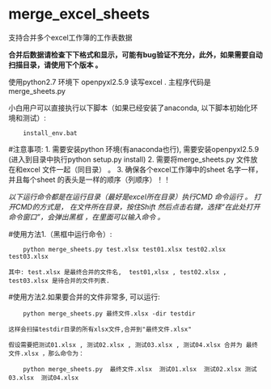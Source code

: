 # merge_excel_sheets
支持合并多个excel工作簿的工作表数据


**合并后数据请检查下下格式和显示，可能有bug验证不充分，此外，如果需要自动扫描目录，请使用下个版本 。**


使用python2.7 环境下 openpyxl2.5.9 读写excel . 主程序代码是merge_sheets.py

小白用户可以直接执行以下脚本（如果已经安装了anaconda, 以下脚本初始化环境和测试）:
```
	install_env.bat  
```


#注意事项:
	1. 需要安装python 环境(有anaconda也行), 需要安装openpyxl2.5.9 (进入到目录中执行python setup.py install)
	2. 需要将merge_sheets.py  文件放在和excel 文件一起（同目录） 。
	3. 确保各个excel工作簿中的sheet 名字一样，并且每个sheet 的表头是一样的顺序（列顺序）！！




*以下运行命令都是在运行目录（最好是excel所在目录）执行CMD 命令运行 。
打开CMD的方式是， 在文件所在目录，按住Shift 然后点击右键，选择“在此处打开命令窗口”，会弹出黑框 ，在里面可以输入命令 。*


#使用方法1.（黑框中运行命令）:
```
	python merge_sheets.py test.xlsx test01.xlsx test02.xlsx test03.xlsx
```
	其中: test.xlsx 是最终合并的文件名,  test01,xlsx , test02.xlsx , test03.xlsx 是待合并的文件列表.


#使用方法2.如果要合并的文件非常多, 可以运行:
```
	python merge_sheets.py 最终文件.xlsx -dir testdir
```
	这样会扫描testdir目录的所有xlsx文件,合并到"最终文件.xlsx"
    
    假设需要把测试01.xlsx , 测试02.xlsx , 测试03.xlsx , 测试04.xlsx 合并为 最终文件.xlsx ，那么命令为：
```
	python merge_sheets.py  最终文件.xlsx  测试01.xlsx  测试02.xlsx 测试03.xlsx  测试04.xlsx 
```



